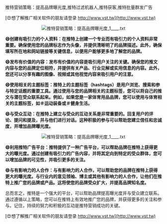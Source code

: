 推特营销策略：提高品牌曝光度,推特过滤机器人,推特获客,推特批量群发广告

[😍想了解推广相关软件的朋友请登录 http://www.vst.tw](http://www.vst.tw)

 <center><img src="https://vst.tw/MP4/tuiguang/png/2.png" alt="推特营销策略：提高品牌曝光度_1____.txt"></center>

**😄创建有吸引力的个人资料：在推特上创建一个专业而有吸引力的个人资料非常重要。确保使用您的品牌标志作为头像，并提供清晰明了的品牌描述。此外，确保填写所在地和网站链接等关键信息，以便用户能够更多地了解您的品牌。**

**😄发布有价值的内容：发布有价值的内容是吸引用户关注的关键。确保您的推文内容与您的品牌定位相符，并提供有关产品、行业见解或实用信息的内容。此外，您还可以分享有趣的图像、视频或其他视觉内容来吸引用户的注意。**

**😄使用相关的主题标签：推特上的主题标签（hashtags）是用户浏览、搜索和参与特定话题的重要工具。通过使用与您的品牌相关的主题标签，您可以将自己的推文与潜在受众联系起来。例如，如果您是一家体育用品品牌，您可以使用与体育相关的主题标签，如＃运动装备或＃健身生活。**

**😄与受众互动：在推特上建立与受众的互动关系是非常重要的。回复用户的评论、提问和提及，并与他们进行对话。这种积极的参与可以帮助您建立信任和忠诚度，并增加品牌曝光度。**

 <center><img src="https://vst.tw/MP4/tuiguang/png/6.png" alt="推特营销策略：提高品牌曝光度_1____.txt"></center>

**😄利用推特广告平台：推特提供了一种广告平台，可以帮助品牌在推特上获得更大的曝光度。通过创建有吸引力的广告内容，并将其定向到特定的受众群体，您可以增加品牌的可见性，并吸引更多的关注。**

**😄与有影响力的人合作：与有影响力的人合作，可以帮助您的品牌在推特上获得更大的曝光度。与行业内的意见领袖、博主或其他有影响力的人合作，让他们在推特上推广您的品牌或产品。这将使您的品牌受众扩大，并提高品牌知名度。**

总而言之，推特是一个强大的平台，可以帮助品牌提高曝光度并与受众建立联系。通过遵循以上策略，您可以在推特上有效地推广您的品牌，并获得更多的关注和参与。记住，持续的努力和积极的互动是推特营销成功的关键。

[😍想了解推广相关软件的朋友请登录 http://www.vst.tw](http://www.vst.tw)



